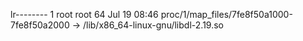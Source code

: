 lr-------- 1 root root 64 Jul 19 08:46 proc/1/map_files/7fe8f50a1000-7fe8f50a2000 -> /lib/x86_64-linux-gnu/libdl-2.19.so
